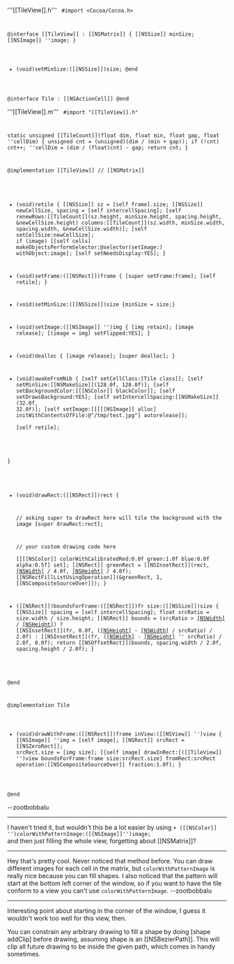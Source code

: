 

'''[[TileView]].h'''
<code>
#import <Cocoa/Cocoa.h>

@interface [[TileView]] : [[NSMatrix]] {
	[[NSSize]] minSize;
	[[NSImage]] ''image;
}
- (void)setMinSize:([[NSSize]])size;
@end

@interface Tile : [[NSActionCell]] 
@end
</code>

'''[[TileView]].m'''
<code>
#import "[[TileView]].h"

static unsigned [[TileCount]](float dim, float min, float gap, float ''cellDim) {
	unsigned cnt = (unsigned)(dim / (min + gap));
	if (!cnt) cnt++;
	''cellDim = (dim / (float)cnt) - gap;
	return cnt;
}

@implementation [[TileView]] // [[NSMatrix]]

- (void)retile {
	[[NSSize]] sz = [self frame].size;
	[[NSSize]] newCellSize, spacing = [self intercellSpacing];
	[self renewRows:[[TileCount]](sz.height, minSize.height, spacing.height, &newCellSize.height)
			columns:[[TileCount]](sz.width, minSize.width, spacing.width, &newCellSize.width)];
	[self setCellSize:newCellSize];
	if (image) [[self cells] makeObjectsPerformSelector:@selector(setImage:) withObject:image];
	[self setNeedsDisplay:YES];
}
- (void)setFrame:([[NSRect]])frame {
	[super setFrame:frame];
	[self retile];
}
- (void)setMinSize:([[NSSize]])size {minSize = size;}
- (void)setImage:([[NSImage]] '')img {
	[img retain];
	[image release];
	[(image = img) setFlipped:YES];
}

- (void)dealloc {
	[image release];
	[super dealloc];
}

- (void)awakeFromNib {
	[self setCellClass:[Tile class]];
	[self setMinSize:[[NSMakeSize]](128.0f, 128.0f)];
	[self setBackgroundColor:[[[NSColor]] blackColor]];
	[self setDrawsBackground:YES];
	[self setIntercellSpacing:[[NSMakeSize]](32.0f, 32.0f)];
	[self setImage:[[[[[NSImage]] alloc] initWithContentsOfFile:@"/tmp/test.jpg"] autorelease]];	
	[self retile];	

}

- (void)drawRect:([[NSRect]])rect {

	// asking super to drawRect here will tile the background with the image
	[super drawRect:rect];	
	
	// your custom drawing code here	
	[[[[NSColor]] colorWithCalibratedRed:0.0f green:1.0f blue:0.0f alpha:0.5f] set];
	[[NSRect]] greenRect = [[NSInsetRect]](rect, [[NSWidth]](rect) / 4.0f, [[NSHeight]](rect) / 4.0f);
	[[NSRectFillListUsingOperation]](&greenRect, 1, [[NSCompositeSourceOver]]);
}

- ([[NSRect]])boundsForFrame:([[NSRect]])fr size:([[NSSize]])size {
	[[NSSize]] spacing = [self intercellSpacing];
	float srcRatio = size.width / size.height;
	[[NSRect]] bounds = (srcRatio > [[NSWidth]](fr) / [[NSHeight]](fr)) 
						? [[NSInsetRect]](fr, 0.0f, ([[NSHeight]](fr) - [[NSWidth]](fr) / srcRatio) / 2.0f)
						: [[NSInsetRect]](fr, ([[NSWidth]](fr) - [[NSHeight]](fr) '' srcRatio) / 2.0f, 0.0f);
	return [[NSOffsetRect]](bounds, spacing.width / 2.0f, spacing.height / 2.0f);
}

@end

@implementation Tile
- (void)drawWithFrame:([[NSRect]])frame inView:([[NSView]] '')view {
	[[NSImage]] ''img = [self image];
	[[NSRect]] srcRect = [[NSZeroRect]];
	srcRect.size = [img size];
	[[self image] drawInRect:[([[TileView]] '')view boundsForFrame:frame size:srcRect.size]
					fromRect:srcRect
					operation:[[NSCompositeSourceOver]] 
					fraction:1.0f];	
}
  
@end
</code>

--zootbobbalu

----

I haven't tried it, but wouldn't this be a lot easier by using <code>+ ([[NSColor]] '')colorWithPatternImage:([[NSImage]]'')image;
</code> and then just filling the whole view, forgetting about [[NSMatrix]]?

----

Hey that's pretty cool. Never noticed that method before. You can draw different images for each cell in the matrix, but <code>colorWithPatternImage</code> is really nice because you can fill shapes. I also noticed that the pattern will start at the bottom left corner of the window, so if you want to have the tile conform to a view you can't use <code>colorWithPatternImage</code>. --zootbobbalu

----

Interesting point about starting in the corner of the window, I guess it wouldn't work too well for this view, then.

You can constrain any arbitrary drawing to fill a shape by doing [shape addClip] before drawing, assuming shape is an [[NSBezierPath]]. This will clip all future drawing to be inside the given path, which comes in handy sometimes.